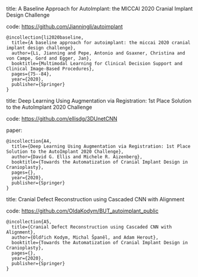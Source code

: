 

title: A Baseline Approach for AutoImplant: the MICCAI 2020 Cranial Implant Design Challenge

code: https://github.com/Jianningli/autoimplant

```
@incollection{li2020baseline,
  title={A baseline approach for autoimplant: the miccai 2020 cranial implant design challenge},
  author={Li, Jianning and Pepe, Antonio and Gsaxner, Christina and von Campe, Gord and Egger, Jan},
  booktitle={Multimodal Learning for Clinical Decision Support and Clinical Image-Based Procedures},
  pages={75--84},
  year={2020},
  publisher={Springer}
}
```
title: Deep Learning Using Augmentation via Registration: 1st Place Solution to the AutoImplant 2020 Challenge

code: https://github.com/ellisdg/3DUnetCNN

paper: 

```
@incollection{A4,
  title={Deep Learning Using Augmentation via Registration: 1st Place Solution to the AutoImplant 2020 Challenge},
  author={David G. Ellis and Michele R. Aizenberg},
  booktitle={Towards the Automatization of Cranial Implant Design in Cranioplasty},
  pages={},
  year={2020},
  publisher={Springer}
}
```
title: Cranial Defect Reconstruction using Cascaded CNN with Alignment

code: https://github.com/OldaKodym/BUT_autoimplant_public

```
@incollection{A5,
  title={Cranial Defect Reconstruction using Cascaded CNN with Alignment},
  author={Oldřich Kodym, Michal Španěl, and Adam Herout},
  booktitle={Towards the Automatization of Cranial Implant Design in Cranioplasty},
  pages={},
  year={2020},
  publisher={Springer}
}
```

